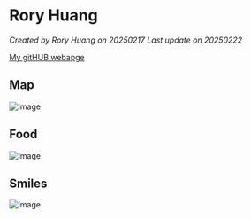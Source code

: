 # Rory Huang

*Created by Rory Huang on 20250217  Last update on 20250222*

[My gitHUB webapge](https://github.com/Rory-Huang) 


## Map
![Image](https://github.com/user-attachments/assets/6dafce30-4540-4478-8584-4a962953153c)

## Food
![Image](https://github.com/user-attachments/assets/bf720684-613b-4635-8f6e-4d46b41fdea9)

## Smiles 
![Image](https://github.com/user-attachments/assets/26e88247-7ecf-40e2-b5d9-0f8e5d1b250a)


